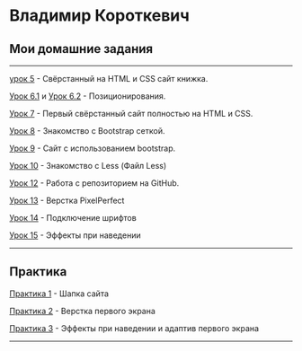 

# Владимир Короткевич



## Мои домашние задания

***

[урок 5](https://VladimirVaize.github.io/lesson_5/ "...") - Свёрстанный на HTML и CSS сайт книжка.


[Урок 6.1](https://VladimirVaize.github.io/lesson_6.1/ "...") и [Урок 6.2](https://VladimirVaize.github.io/lesson_6.2/ "...") - Позиционирования.


[Урок 7](https://VladimirVaize.github.io/lesson_7/ "...") - Первый свёрстанный сайт полностью на HTML и CSS.


[Урок 8](https://VladimirVaize.github.io/lesson_8/ "...") - Знакомство с Bootstrap сеткой.


[Урок 9](https://VladimirVaize.github.io/lesson_9/ "...") - Сайт с использованием bootstrap.


[Урок 10](https://VladimirVaize.github.io/lesson_10/ "...") - Знакомство с Less (Файл Less)


[Урок 12](https://github.com/VladimirVaize/VladimirVaize.github.io "...") - Работа с репозиторием на GitHub.


[Урок 13](https://VladimirVaize.github.io/lesson_13/ "...") - Верстка PixelPerfect


[Урок 14](https://VladimirVaize.github.io/lesson_14/ "...") - Подключение шрифтов


[Урок 15](https://vladimirvaize.github.io/lesson_15/ "...") - Эффекты при наведении

***
## Практика


[Практика 1](https://VladimirVaize.github.io/practice_1/ "...") - Шапка сайта


[Практика 2](https://vladimirvaize.github.io/practice_2/ "...") - Верстка первого экрана


[Практика 3](https://vladimirvaize.github.io/practice_3/ "...") - Эффекты при наведении и адаптив первого экрана


***
